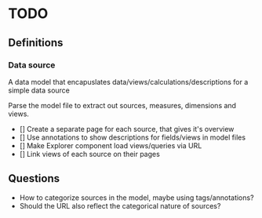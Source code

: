 # TODO

## Definitions

### Data source

A data model that encapuslates data/views/calculations/descriptions for a simple data source

Parse the model file to extract out sources, measures, dimensions and views.

- [] Create a separate page for each source, that gives it's overview
- [] Use annotations to show descriptions for fields/views in model files
- [] Make Explorer component load views/queries via URL
- [] Link views of each source on their pages

## Questions

- How to categorize sources in the model, maybe using tags/annotations?
- Should the URL also reflect the categorical nature of sources?
